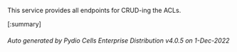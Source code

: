 






This service provides all endpoints for CRUD-ing the ACLs.

[:summary]

###### Auto generated by Pydio Cells Enterprise Distribution v4.0.5 on 1-Dec-2022
